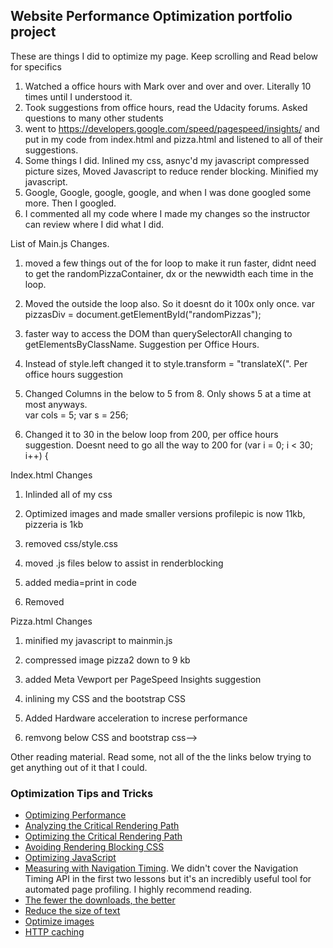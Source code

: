 ## Website Performance Optimization portfolio project


These are things I did to optimize my page. Keep scrolling and Read below for specifics

1.  Watched a office hours with Mark over and over and over. Literally 10 times until I understood it.
2.  Took suggestions from office hours, read the Udacity forums.  Asked questions to many other students
3.  went to https://developers.google.com/speed/pagespeed/insights/ and put in my code from index.html and pizza.html and listened to all of their suggestions.
4.  Some things I did.  Inlined my css, asnyc'd my javascript compressed picture sizes, Moved Javascript to reduce render blocking.
	Minified my javascript.
5.  Google, Google, google, google, and when I was done googled some more.  Then I googled.
6.  I commented all my code where I made my changes so the instructor can review where I did what I did.

List of Main.js Changes.

1. moved a few things out of the for loop to make it run faster, didnt need to get the randomPizzaContainer, dx or the newwidth each time in the loop.

2. Moved the outside the loop also.  So it doesnt do it 100x only once. 
var pizzasDiv = document.getElementById("randomPizzas");

3.  faster way to access the DOM than querySelectorAll changing to getElementsByClassName. Suggestion per Office Hours.

4.  Instead of style.left changed it to style.transform = "translateX(".  Per office hours suggestion

5. Changed Columns in the below to 5 from 8.  Only shows 5 at a time at most anyways.  
  var cols = 5;
  var s = 256;

6. Changed it to 30 in the below loop from 200, per office hours suggestion.  Doesnt need to go all the way to 200
  for (var i = 0; i < 30; i++) {


Index.html Changes

1. Inlinded all of my css

2. Optimized images and made smaller versions
profilepic is now 11kb, pizzeria is 1kb

3. removed css/style.css 

4. moved .js files below to assist in renderblocking 
    <script src="http://www.google-analytics.com/analytics.js" async ></script>
    <script async src="js/perfmatters.js"></script>

5. added media=print in code
 <link href="css/print.css" rel="stylesheet" media="print">

6. Removed <link href="//fonts.googleapis.com/css?family=Open+Sans:400,700" rel="stylesheet">


Pizza.html Changes

1. minified my javascript to mainmin.js

2. compressed image pizza2 down to 9 kb

3. added Meta Vewport per PageSpeed Insights suggestion

4. inlining my CSS and the bootstrap CSS

5. Added Hardware acceleration to increse performance

6. remvong below CSS and bootstrap css--> 
<link rel="stylesheet" href="css/style.css">
<link rel="stylesheet" href="css/bootstrap-grid.css">




Other reading material.  Read some, not all of the the links below trying to get anything out of it that I could.  


### Optimization Tips and Tricks
* [Optimizing Performance](https://developers.google.com/web/fundamentals/performance/ "web performance")
* [Analyzing the Critical Rendering Path](https://developers.google.com/web/fundamentals/performance/critical-rendering-path/analyzing-crp.html "analyzing crp")
* [Optimizing the Critical Rendering Path](https://developers.google.com/web/fundamentals/performance/critical-rendering-path/optimizing-critical-rendering-path.html "optimize the crp!")
* [Avoiding Rendering Blocking CSS](https://developers.google.com/web/fundamentals/performance/critical-rendering-path/render-blocking-css.html "render blocking css")
* [Optimizing JavaScript](https://developers.google.com/web/fundamentals/performance/critical-rendering-path/adding-interactivity-with-javascript.html "javascript")
* [Measuring with Navigation Timing](https://developers.google.com/web/fundamentals/performance/critical-rendering-path/measure-crp.html "nav timing api"). We didn't cover the Navigation Timing API in the first two lessons but it's an incredibly useful tool for automated page profiling. I highly recommend reading.
* <a href="https://developers.google.com/web/fundamentals/performance/optimizing-content-efficiency/eliminate-downloads.html">The fewer the downloads, the better</a>
* <a href="https://developers.google.com/web/fundamentals/performance/optimizing-content-efficiency/optimize-encoding-and-transfer.html">Reduce the size of text</a>
* <a href="https://developers.google.com/web/fundamentals/performance/optimizing-content-efficiency/image-optimization.html">Optimize images</a>
* <a href="https://developers.google.com/web/fundamentals/performance/optimizing-content-efficiency/http-caching.html">HTTP caching</a>


